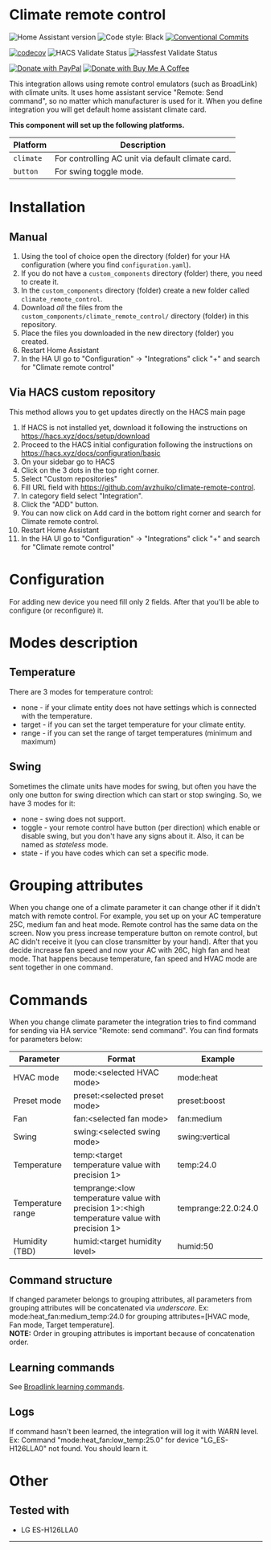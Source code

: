 # Climate remote control

![Home Assistant version](https://img.shields.io/badge/dynamic/json?url=https%3A%2F%2Fraw.githubusercontent.com%2Favzhuiko%2Fclimate-remote-control%2Fmain%2Fhacs.json&query=%24.homeassistant&label=Home%20Assistant&color=%2303a9f4)
![Code style: Black](https://img.shields.io/badge/code%20style-black-black)
[![Conventional Commits](https://img.shields.io/badge/Conventional%20Commits-1.0.0-%23FE5196?logo=conventionalcommits&logoColor=white)](https://conventionalcommits.org)

[![codecov](https://codecov.io/gh/avzhuiko/climate-remote-control/graph/badge.svg?token=6OX82SOJTB)](https://codecov.io/gh/avzhuiko/climate-remote-control)
![HACS Validate Status](https://img.shields.io/github/actions/workflow/status/avzhuiko/climate-remote-control/hacs-validate.yml?label=HACS%20validation)
![Hassfest Validate Status](https://img.shields.io/github/actions/workflow/status/avzhuiko/climate-remote-control/hassfest-validate.yml?label=Hassfest%20validation)

[![Donate with PayPal][paypalbadge]][paypal]
[![Donate with Buy Me A Coffee][buymeacoffeebadge]][buymeacoffee]

This integration allows using remote control emulators (such as BroadLink) with climate units.
It uses home assistant service "Remote: Send command", so no matter which manufacturer is used for it.
When you define integration you will get default home assistant climate card.

**This component will set up the following platforms.**

| Platform  | Description                                       |
|-----------|---------------------------------------------------|
| `climate` | For controlling AC unit via default climate card. |
| `button`  | For swing toggle mode.                            |

# Installation

## Manual

1. Using the tool of choice open the directory (folder) for your HA configuration (where you find `configuration.yaml`).
1. If you do not have a `custom_components` directory (folder) there, you need to create it.
1. In the `custom_components` directory (folder) create a new folder called `climate_remote_control`.
1. Download _all_ the files from the `custom_components/climate_remote_control/` directory (folder) in this repository.
1. Place the files you downloaded in the new directory (folder) you created.
1. Restart Home Assistant
1. In the HA UI go to "Configuration" -> "Integrations" click "+" and search for "Climate remote control"

## Via HACS custom repository

This method allows you to get updates directly on the HACS main page

1. If HACS is not installed yet, download it following the instructions on https://hacs.xyz/docs/setup/download
1. Proceed to the HACS initial configuration following the instructions on https://hacs.xyz/docs/configuration/basic
1. On your sidebar go to HACS
1. Click on the 3 dots in the top right corner.
1. Select "Custom repositories"
1. Fill URL field with https://github.com/avzhuiko/climate-remote-control.
1. In category field select "Integration".
1. Click the "ADD" button.
1. You can now click on Add card in the bottom right corner and search for Climate remote control.
1. Restart Home Assistant
1. In the HA UI go to "Configuration" -> "Integrations" click "+" and search for "Climate remote control"

# Configuration

For adding new device you need fill only 2 fields. After that you'll be able to configure (or reconfigure) it.

# Modes description

## Temperature

There are 3 modes for temperature control:

- none - if your climate entity does not have settings which is connected with the temperature.
- target - if you can set the target temperature for your climate entity.
- range - if you can set the range of target temperatures (minimum and maximum)

## Swing

Sometimes the climate units have modes for swing, but often you have the only one button for swing direction
which can start or stop swinging. So, we have 3 modes for it:

- none - swing does not support.
- toggle - your remote control have button (per direction) which enable or disable swing, but you don't have any signs
  about it. Also, it can be named as _stateless_ mode.
- state - if you have codes which can set a specific mode.

# Grouping attributes

When you change one of a climate parameter it can change other if it didn't match with remote control.
For example, you set up on your AC temperature 25C, medium fan and heat mode. Remote control has the same data on the
screen. Now you press increase temperature button on remote control, but AC didn't receive it (you can close
transmitter by your hand). After that you decide increase fan speed and now your AC with 26C, high fan and heat mode.
That happens because temperature, fan speed and HVAC mode are sent together in one command.

# Commands

When you change climate parameter the integration tries to find command for sending via HA service "Remote: send
command". You can find formats for parameters below:

| Parameter         | Format                                                                                       | Example             |
|-------------------|----------------------------------------------------------------------------------------------|---------------------|
| HVAC mode         | mode:\<selected HVAC mode\>                                                                  | mode:heat           |
| Preset mode       | preset:\<selected preset mode\>                                                              | preset:boost        |
| Fan               | fan:\<selected fan mode\>                                                                    | fan:medium          |
| Swing             | swing:\<selected swing mode\>                                                                | swing:vertical      |
| Temperature       | temp:\<target temperature value with precision 1\>                                           | temp:24.0           |
| Temperature range | temprange:<low temperature value with precision 1>:<high temperature value with precision 1> | temprange:22.0:24.0 |
| Humidity (TBD)    | humid:\<target humidity level\>                                                              | humid:50            |

## Command structure

If changed parameter belongs to grouping attributes, all parameters from grouping attributes will be concatenated via
_underscore_. Ex: mode:heat_fan:medium_temp:24.0 for grouping attributes=[HVAC mode, Fan mode, Target temperature].  
**NOTE:** Order in grouping attributes is important because of concatenation order.

## Learning commands

See [Broadlink learning commands](https://www.home-assistant.io/integrations/broadlink/#learning-commands).

## Logs

If command hasn't been learned, the integration will log it with WARN level.  
Ex: Command "mode:heat_fan:low_temp:25.0" for device "LG_ES-H126LLA0" not found. You should learn it.

# Other

## Tested with

- LG ES-H126LLA0

---

[paypal]: https://www.paypal.com/donate/?hosted_button_id=BH5J26BSR2734

[paypalbadge]: https://img.shields.io/badge/Donate-PayPal-blue?logo=paypal

[buymeacoffee]: https://www.buymeacoffee.com/avzhuikow

[buymeacoffeebadge]: https://img.shields.io/badge/Donate-Buy%20me%20a%20coffee-yellow?logo=buy-me-a-coffee
